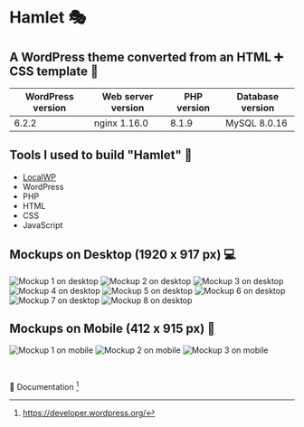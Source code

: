 # Hamlet 🎭

## A WordPress theme converted from an HTML ➕ CSS template 🎀 


| WordPress version | Web server version | PHP version | Database version |
| ---               | ---                | ---         | ---              |
| 6.2.2             | nginx 1.16.0       | 8.1.9       | MySQL 8.0.16     |


## Tools I used to build "Hamlet" 🧰

- [LocalWP](https://localwp.com/)
- WordPress
- PHP
- HTML
- CSS
- JavaScript


## Mockups on Desktop (1920 x 917 px) 💻

![Mockup 1 on desktop](hamlet1-desktop.JPG)
![Mockup 2 on desktop](hamlet2-desktop.JPG)
![Mockup 3 on desktop](hamlet3-desktop.JPG)
![Mockup 4 on desktop](hamlet4-desktop.JPG)
![Mockup 5 on desktop](hamlet5-deskto.JPG)
![Mockup 6 on desktop](hamlet6-desktop.JPG)
![Mockup 7 on desktop](hamlet7-desktop.JPG)
![Mockup 8 on desktop](hamlet8-desktop.JPG)


## Mockups on Mobile (412 x 915 px) 📱

![Mockup 1 on mobile](hamlet1-mobile.JPG)
![Mockup 2 on mobile](hamlet2-mobile.JPG)
![Mockup 3 on mobile](hamlet10-mobile.JPG)

<p>&nbsp;</p>



📓 Documentation [^1]
[^1]: https://developer.wordpress.org/


